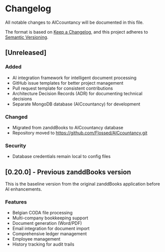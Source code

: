 # Changelog

All notable changes to AICcountancy will be documented in this file.

The format is based on [Keep a Changelog](https://keepachangelog.com/en/1.0.0/),
and this project adheres to [Semantic Versioning](https://semver.org/spec/v2.0.0.html).

## [Unreleased]

### Added
- AI integration framework for intelligent document processing
- GitHub issue templates for better project management
- Pull request template for consistent contributions
- Architecture Decision Records (ADR) for documenting technical decisions
- Separate MongoDB database (AICcountancy) for development

### Changed
- Migrated from zanddBooks to AICcountancy database
- Repository moved to https://github.com/Flossed/AICcountancy.git

### Security
- Database credentials remain local to config files

## [0.20.0] - Previous zanddBooks version

This is the baseline version from the original zanddBooks application before AI enhancements.

### Features
- Belgian CODA file processing
- Multi-company bookkeeping support
- Document generation (Word/PDF)
- Email integration for document import
- Comprehensive ledger management
- Employee management
- History tracking for audit trails